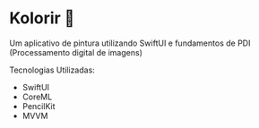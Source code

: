# Kolorir 🎨
Um aplicativo de pintura utilizando SwiftUI e fundamentos de PDI (Processamento digital de imagens)

Tecnologias Utilizadas:

- SwiftUI
- CoreML
- PencilKit
- MVVM
